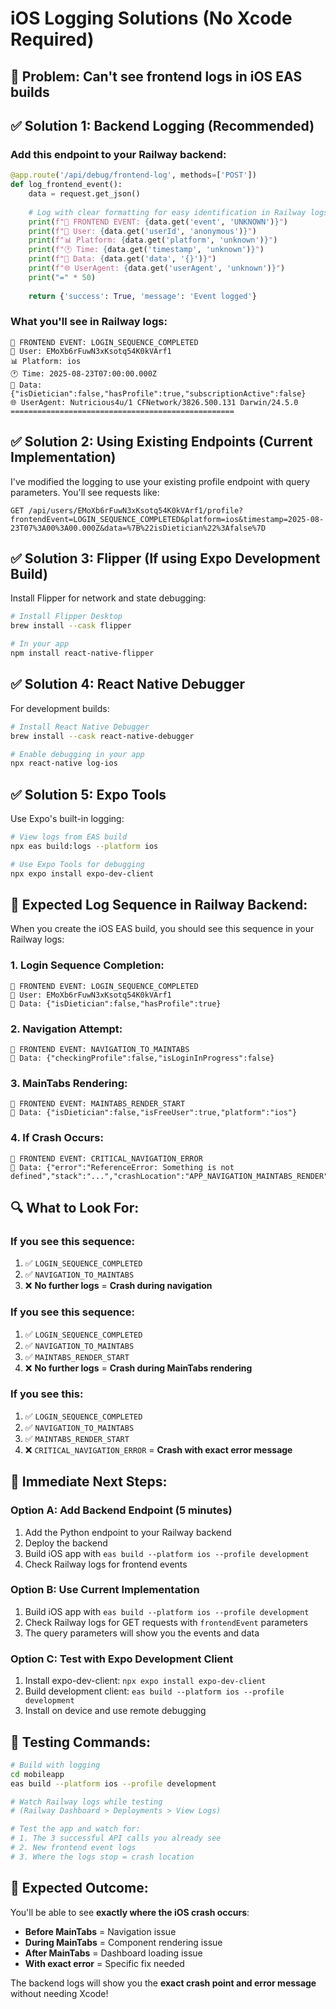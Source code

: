 # iOS Logging Solutions (No Xcode Required)

## 🚨 **Problem:** Can't see frontend logs in iOS EAS builds

## ✅ **Solution 1: Backend Logging (Recommended)**

### **Add this endpoint to your Railway backend:**

```python
@app.route('/api/debug/frontend-log', methods=['POST'])
def log_frontend_event():
    data = request.get_json()
    
    # Log with clear formatting for easy identification in Railway logs
    print(f"📱 FRONTEND EVENT: {data.get('event', 'UNKNOWN')}")
    print(f"👤 User: {data.get('userId', 'anonymous')}")
    print(f"📊 Platform: {data.get('platform', 'unknown')}")
    print(f"🕐 Time: {data.get('timestamp', 'unknown')}")
    print(f"📄 Data: {data.get('data', '{}')}")
    print(f"🌐 UserAgent: {data.get('userAgent', 'unknown')}")
    print("=" * 50)
    
    return {'success': True, 'message': 'Event logged'}
```

### **What you'll see in Railway logs:**
```
📱 FRONTEND EVENT: LOGIN_SEQUENCE_COMPLETED
👤 User: EMoXb6rFuwN3xKsotq54K0kVArf1
📊 Platform: ios
🕐 Time: 2025-08-23T07:00:00.000Z
📄 Data: {"isDietician":false,"hasProfile":true,"subscriptionActive":false}
🌐 UserAgent: Nutricious4u/1 CFNetwork/3826.500.131 Darwin/24.5.0
==================================================
```

## ✅ **Solution 2: Using Existing Endpoints (Current Implementation)**

I've modified the logging to use your existing profile endpoint with query parameters. You'll see requests like:

```
GET /api/users/EMoXb6rFuwN3xKsotq54K0kVArf1/profile?frontendEvent=LOGIN_SEQUENCE_COMPLETED&platform=ios&timestamp=2025-08-23T07%3A00%3A00.000Z&data=%7B%22isDietician%22%3Afalse%7D
```

## ✅ **Solution 3: Flipper (If using Expo Development Build)**

Install Flipper for network and state debugging:

```bash
# Install Flipper Desktop
brew install --cask flipper

# In your app
npm install react-native-flipper
```

## ✅ **Solution 4: React Native Debugger**

For development builds:

```bash
# Install React Native Debugger
brew install --cask react-native-debugger

# Enable debugging in your app
npx react-native log-ios
```

## ✅ **Solution 5: Expo Tools**

Use Expo's built-in logging:

```bash
# View logs from EAS build
npx eas build:logs --platform ios

# Use Expo Tools for debugging
npx expo install expo-dev-client
```

## 🎯 **Expected Log Sequence in Railway Backend:**

When you create the iOS EAS build, you should see this sequence in your Railway logs:

### **1. Login Sequence Completion:**
```
📱 FRONTEND EVENT: LOGIN_SEQUENCE_COMPLETED
👤 User: EMoXb6rFuwN3xKsotq54K0kVArf1
📄 Data: {"isDietician":false,"hasProfile":true}
```

### **2. Navigation Attempt:**
```
📱 FRONTEND EVENT: NAVIGATION_TO_MAINTABS
📄 Data: {"checkingProfile":false,"isLoginInProgress":false}
```

### **3. MainTabs Rendering:**
```
📱 FRONTEND EVENT: MAINTABS_RENDER_START
📄 Data: {"isDietician":false,"isFreeUser":true,"platform":"ios"}
```

### **4. If Crash Occurs:**
```
📱 FRONTEND EVENT: CRITICAL_NAVIGATION_ERROR
📄 Data: {"error":"ReferenceError: Something is not defined","stack":"...","crashLocation":"APP_NAVIGATION_MAINTABS_RENDER"}
```

## 🔍 **What to Look For:**

### **If you see this sequence:**
1. ✅ `LOGIN_SEQUENCE_COMPLETED`
2. ✅ `NAVIGATION_TO_MAINTABS`
3. ❌ **No further logs** = **Crash during navigation**

### **If you see this sequence:**
1. ✅ `LOGIN_SEQUENCE_COMPLETED`
2. ✅ `NAVIGATION_TO_MAINTABS`
3. ✅ `MAINTABS_RENDER_START`
4. ❌ **No further logs** = **Crash during MainTabs rendering**

### **If you see this:**
1. ✅ `LOGIN_SEQUENCE_COMPLETED`
2. ✅ `NAVIGATION_TO_MAINTABS`
3. ✅ `MAINTABS_RENDER_START`
4. ❌ `CRITICAL_NAVIGATION_ERROR` = **Crash with exact error message**

## 🚀 **Immediate Next Steps:**

### **Option A: Add Backend Endpoint (5 minutes)**
1. Add the Python endpoint to your Railway backend
2. Deploy the backend
3. Build iOS app with `eas build --platform ios --profile development`
4. Check Railway logs for frontend events

### **Option B: Use Current Implementation**
1. Build iOS app with `eas build --platform ios --profile development`  
2. Check Railway logs for GET requests with `frontendEvent` parameters
3. The query parameters will show you the events and data

### **Option C: Test with Expo Development Client**
1. Install expo-dev-client: `npx expo install expo-dev-client`
2. Build development client: `eas build --platform ios --profile development`
3. Install on device and use remote debugging

## 📱 **Testing Commands:**

```bash
# Build with logging
cd mobileapp
eas build --platform ios --profile development

# Watch Railway logs while testing
# (Railway Dashboard > Deployments > View Logs)

# Test the app and watch for:
# 1. The 3 successful API calls you already see
# 2. New frontend event logs
# 3. Where the logs stop = crash location
```

## 🎯 **Expected Outcome:**

You'll be able to see **exactly where the iOS crash occurs**:

- **Before MainTabs** = Navigation issue
- **During MainTabs** = Component rendering issue  
- **After MainTabs** = Dashboard loading issue
- **With exact error** = Specific fix needed

The backend logs will show you the **exact crash point and error message** without needing Xcode!
